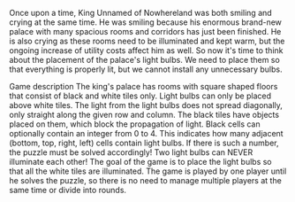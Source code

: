 Once upon a time, King Unnamed of Nowhereland was both smiling and crying at the same time. He was smiling because his enormous brand-new palace with many spacious rooms and corridors has just been finished. He is also crying as these rooms need to be illuminated and kept warm, but the ongoing increase of utility costs affect him as well. So now it's time to think about the placement of the palace's light bulbs. We need to place them so that everything is properly lit, but we cannot install any unnecessary bulbs.

Game description
The king's palace has rooms with square shaped floors that consist of black and white tiles only.
Light bulbs can only be placed above white tiles.
The light from the light bulbs does not spread diagonally, only straight along the given row and column.
The black tiles have objects placed on them, which block the propagation of light.
Black cells can optionally contain an integer from 0 to 4. This indicates how many adjacent (bottom, top, right, left) cells contain light bulbs. If there is such a number, the puzzle must be solved accordingly!
Two light bulbs can NEVER illuminate each other!
The goal of the game is to place the light bulbs so that all the white tiles are illuminated.
The game is played by one player until he solves the puzzle, so there is no need to manage multiple players at the same time or divide into rounds.
